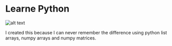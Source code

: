 # Learne Python 

![alt text](https://cdn-images-1.medium.com/max/800/1*ZXixptvL4rzkx3EDuj38xw.jpeg)

I created this because I can never remember the difference using python list arrays, numpy arrays and numpy matrices.
